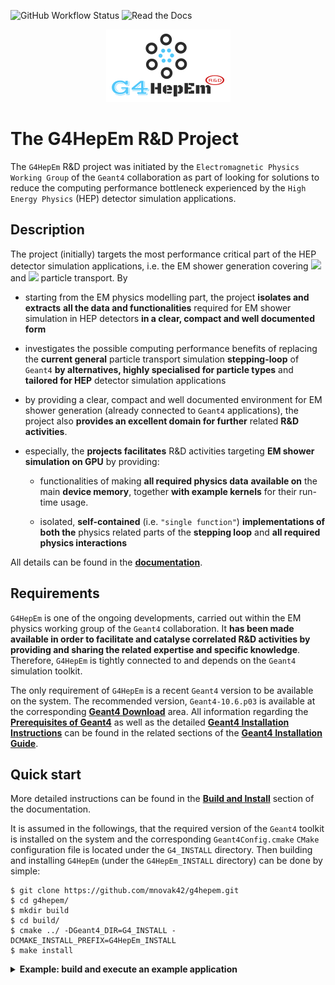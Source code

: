 ![GitHub Workflow Status](https://img.shields.io/github/workflow/status/mnovak42/g4hepem/cpu-build?label=Tests%20%28CI%29&logo=github&logoColor=white&style=plastic)
![Read the Docs](https://img.shields.io/readthedocs/g4hepem?label=%20Building%20docs&logo=read%20the%20docs&logoColor=white&style=plastic)

<p align="center">  
  <a href="https://g4hepem.readthedocs.io/en/latest/">
    <img src="./docs/source/logo_HepEM3.png"></a> 
</p>



# The G4HepEm R&D Project

The ``G4HepEm`` R&D project was initiated by the `Electromagnetic Physics Working Group` of the ``Geant4`` collaboration as part of looking for solutions to reduce the computing performance bottleneck experienced by the `High Energy Physics` (HEP) detector simulation applications. 
 


## Description

The project (initially) targets the most performance critical part of the HEP detector simulation applications, i.e. the EM shower generation covering <img src="https://render.githubusercontent.com/render/math?math=e^{-}/e^{%2B}"> and <img src="https://render.githubusercontent.com/render/math?math=\gamma"> particle transport. By

  - starting from the EM physics modelling part, the project **isolates and extracts** **all the data and functionalities** required for EM shower simulation in HEP detectors **in a clear, compact and well documented form**
  
  - investigates the possible computing performance benefits of replacing the **current general** particle transport simulation **stepping-loop** of ``Geant4`` **by alternatives, highly specialised for particle types** and **tailored for HEP** detector simulation applications

  - by providing a clear, compact and well documented environment for EM shower generation (already connected to ``Geant4`` applications), the project also **provides an excellent domain for further** related **R&D activities**. 
    
  - especially, the **projects facilitates** R&D activities targeting **EM shower simulation on GPU** by providing:
    
    - functionalities of making **all required physics data** **available on** the main **device memory**, together **with example kernels** for their run-time usage.
      
    - isolated, **self-contained** (i.e. `"single function"`) **implementations of both the** physics related parts of the **stepping loop** and **all required physics interactions**

All details can be found in the **[documentation](https://g4hepem.readthedocs.io/en/latest/)**. 


## Requirements

``G4HepEm`` is one of the ongoing developments, carried out within the EM physics working group of the ``Geant4`` collaboration. It **has been made available in order to facilitate and catalyse correlated R&D activities by providing and sharing the related expertise and specific knowledge**. Therefore, ``G4HepEm`` is tightly connected to and depends on the ``Geant4`` simulation toolkit. 

The only requirement of ``G4HepEm`` is a recent ``Geant4`` version to be available on the system. The recommended version, ``Geant4-10.6.p03`` is available at the corresponding **[Geant4 Download](https://geant4.web.cern.ch/node/1837)** area. All information regarding the **[Prerequisites of Geant4](https://geant4-userdoc.web.cern.ch/UsersGuides/InstallationGuide/html/gettingstarted.html)** as well as the detailed **[Geant4 Installation Instructions](https://geant4-userdoc.web.cern.ch/UsersGuides/InstallationGuide/html/installguide.html)**  can be found in the related sections of the **[Geant4 Installation Guide](https://geant4-userdoc.web.cern.ch/UsersGuides/InstallationGuide/html/index.html)**. 


## Quick start

More detailed instructions can be found in the **[Build and Install](https://g4hepem.readthedocs.io/en/latest/IntroAndInstall/install.html)** section of the documentation. 

It is assumed in the followings, that the required version of the ``Geant4`` toolkit is installed on the system and the corresponding ``Geant4Config.cmake`` ``CMake`` configuration file is located under the ``G4_INSTALL`` directory. Then building and installing ``G4HepEm`` (under the ``G4HepEm_INSTALL`` directory) can be done by simple:

    $ git clone https://github.com/mnovak42/g4hepem.git    
    $ cd g4hepem/
    $ mkdir build
    $ cd build/
    $ cmake ../ -DGeant4_DIR=G4_INSTALL -DCMAKE_INSTALL_PREFIX=G4HepEm_INSTALL
    $ make install 

<details>
 <summary> <b>Example: build and execute an example application</b> </summary>
  
After building and installing G4HepEm under the `G4HepEm_INSTALL` directory, the `g4hepem/apps/examples/TestEm3` (general) simplified sampling calorimeter example application can be built and executed as:

    $ cd g4hepem/apps/examples/TestEm3/
    $ mkdir build
    $ cd build/
    $ cmake ../ -DGeant4_DIR=G4_INSTALL -DG4HepEm_DIR=G4HepEm_INSTALL/lib/cmake/G4HepEm/  
    $ make 
    $ ./TestEm3 -m ../ATLASbar.mac
   
Execute the application as `./TestEm3 --help` for more information and see the `g4hepem/apps/examples/TestEm3/ATLASbar.mac` example input macro file for more details. 

</details>
